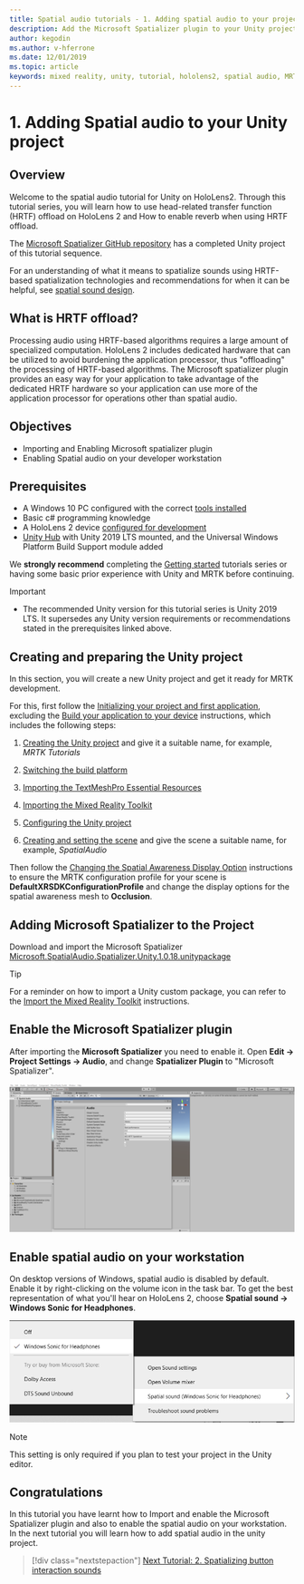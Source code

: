 ```yaml
---
title: Spatial audio tutorials - 1. Adding spatial audio to your project
description: Add the Microsoft Spatializer plugin to your Unity project to access HoloLens 2 HRTF hardware offload.
author: kegodin
ms.author: v-hferrone
ms.date: 12/01/2019
ms.topic: article
keywords: mixed reality, unity, tutorial, hololens2, spatial audio, MRTK, mixed reality toolkit, UWP, Windows 10, HRTF, head-related transfer function, reverb, Microsoft Spatializer
---
```


# 1. Adding Spatial audio to your Unity project

## Overview

Welcome to the spatial audio tutorial for Unity on HoloLens2. Through this tutorial series, you will learn how to use head-related transfer function (HRTF) offload on HoloLens 2 and How to enable reverb when using HRTF offload.

The [Microsoft Spatializer GitHub repository](https://github.com/microsoft/spatialaudio-unity) has a completed Unity project of this tutorial sequence.

For an understanding of what it means to spatialize sounds using HRTF-based spatialization technologies and recommendations for when it can be helpful, see [spatial sound design](/windows/mixed-reality/spatial-sound-design).

## What is HRTF offload?

Processing audio using HRTF-based algorithms requires a large amount of specialized computation. HoloLens 2 includes dedicated hardware that can be utilized to avoid burdening the application processor, thus "offloading" the processing of HRTF-based algorithms.  The Microsoft spatializer plugin provides an easy way for your application to take advantage of the dedicated HRTF hardware so your application can use more of the application processor for operations other than spatial audio.

## Objectives

* Importing and Enabling Microsoft spatializer plugin
* Enabling Spatial audio on your developer workstation

## Prerequisites

* A Windows 10 PC configured with the correct [tools installed](../../install-the-tools.md)
* Basic c# programming knowledge
* A HoloLens 2 device [configured for development](../../platform-capabilities-and-apis/using-visual-studio.md#enabling-developer-mode)
* <a href="https://docs.unity3d.com/Manual/GettingStartedInstallingHub.html" target="_blank">Unity Hub</a> with Unity 2019 LTS mounted, and the Universal Windows Platform Build Support module added

We **strongly recommend** completing the [Getting started](mr-learning-base-01.md) tutorials series or having some basic prior experience with Unity and MRTK before continuing.

> [!IMPORTANT]
>
> * The recommended Unity version for this tutorial series is Unity 2019 LTS. It supersedes any Unity version requirements or recommendations stated in the prerequisites linked above.

## Creating and preparing the Unity project

In this section, you will create a new Unity project and get it ready for MRTK development.

For this, first follow the [Initializing your project and first application](mr-learning-base-02.md), excluding the [Build your application to your device](mr-learning-base-02.md#building-your-application-to-your-hololens-2) instructions, which includes the following steps:

1. [Creating the Unity project](mr-learning-base-02.md#creating-the-unity-project) and give it a suitable name, for example, *MRTK Tutorials*

1. [Switching the build platform](mr-learning-base-02.md#configuring-the-unity-project)

1. [Importing the TextMeshPro Essential Resources](mr-learning-base-02.md#importing-the-textmeshpro-essential-resources)

1. [Importing the Mixed Reality Toolkit](mr-learning-base-02.md#importing-the-mixed-reality-toolkit)

1. [Configuring the Unity project](mr-learning-base-02.md#configuring-the-unity-project)

1. [Creating and setting the scene](mr-learning-base-02.md#creating-and-configuring-the-scene) and give the scene a suitable name, for example, *SpatialAudio*

Then follow the [Changing the Spatial Awareness Display Option](mr-learning-base-03.md#changing-the-spatial-awareness-display-option) instructions to ensure the MRTK configuration profile for your scene is **DefaultXRSDKConfigurationProfile** and change the display options for the spatial awareness mesh to **Occlusion**.

## Adding Microsoft Spatializer to the Project

Download and import the Microsoft Spatializer  <a href="https://github.com/microsoft/spatialaudio-unity/releases/download/v1.0.18/Microsoft.SpatialAudio.Spatializer.Unity.1.0.18.unitypackage" target="_blank">Microsoft.SpatialAudio.Spatializer.Unity.1.0.18.unitypackage
</a>

>[!TIP]
> For a reminder on how to import a Unity custom package, you can refer to the [Import the Mixed Reality Toolkit](../../../mrlearning-base-ch1.md#import-the-mixed-reality-toolkit) instructions.

## Enable the Microsoft Spatializer plugin

After importing the **Microsoft Spatializer** you need to enable it. Open **Edit -> Project Settings -> Audio**, and change **Spatializer Plugin** to "Microsoft Spatializer".

![Project Settings showing spatializer plugin](images/spatial-audio/spatial-audio-01-section3-step1-1.png)

## Enable spatial audio on your workstation

On desktop versions of Windows, spatial audio is disabled by default. Enable it by right-clicking on the volume icon in the task bar. To get the best representation of what you'll hear on HoloLens 2, choose **Spatial sound -> Windows Sonic for Headphones**.

![Desktop spatial audio settings](images/spatial-audio/spatial-audio-01-section4-step1-1.png)

> [!NOTE]
> This setting is only required if you plan to test your project in the Unity editor.

## Congratulations

In this tutorial you have learnt how to Import and enable the Microsoft Spatializer plugin and also to enable the spatial audio on your workstation.
In the next tutorial you will learn how to add spatial audio in the unity project.

> [!div class="nextstepaction"]
> [Next Tutorial: 2. Spatializing button interaction sounds](unity-spatial-audio-ch2.md)
